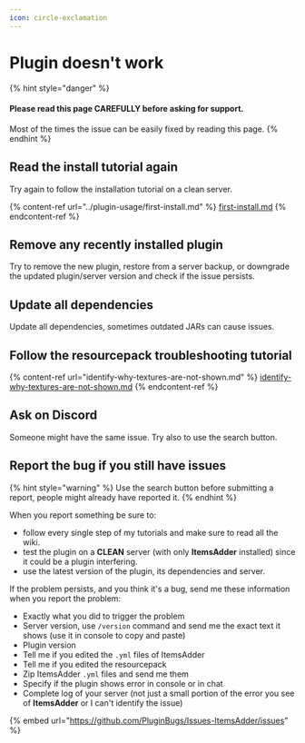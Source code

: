```yaml
---
icon: circle-exclamation
---
```


# Plugin doesn't work

{% hint style="danger" %}
#### Please read this page CAREFULLY before asking for support.

Most of the times the issue can be easily fixed by reading this page.
{% endhint %}

## Read the install tutorial again

Try again to follow the installation tutorial on a clean server.

{% content-ref url="../plugin-usage/first-install.md" %}
[first-install.md](../plugin-usage/first-install.md)
{% endcontent-ref %}

## Remove any recently installed plugin

Try to remove the new plugin, restore from a server backup, or downgrade the updated plugin/server version and check if the issue persists.

## Update all dependencies

Update all dependencies, sometimes outdated JARs can cause issues.

## Follow the resourcepack troubleshooting tutorial

{% content-ref url="identify-why-textures-are-not-shown.md" %}
[identify-why-textures-are-not-shown.md](identify-why-textures-are-not-shown.md)
{% endcontent-ref %}

## Ask on Discord

Someone might have the same issue. Try also to use the search button.

## **Report the bug if you still have issues** <a href="#if-you-still-have-problems-please-read-this-and-then-contact-me" id="if-you-still-have-problems-please-read-this-and-then-contact-me"></a>

{% hint style="warning" %}
Use the search button before submitting a report, people might already have reported it.
{% endhint %}

When you report something be sure to:

* follow every single step of my tutorials and make sure to read all the wiki.&#x20;
* test the plugin on a **CLEAN** server (with only **ItemsAdder** installed) since it could be a plugin interfering.
* use the latest version of the plugin, its dependencies and server.

If the problem persists, and you think it's a bug, send me these information when you report the problem:

* Exactly what you did to trigger the problem
* Server version, use `/version` command and send me the exact text it shows (use it in console to copy and paste)
* Plugin version
* Tell me if you edited the `.yml` files of ItemsAdder
* Tell me if you edited the resourcepack
* Zip ItemsAdder `.yml` files and send me them
* Specify if the plugin shows error in console or in chat
* Complete log of your server (not just a small portion of the error you see of **ItemsAdder** or I can't identify the issue)

{% embed url="https://github.com/PluginBugs/Issues-ItemsAdder/issues" %}
